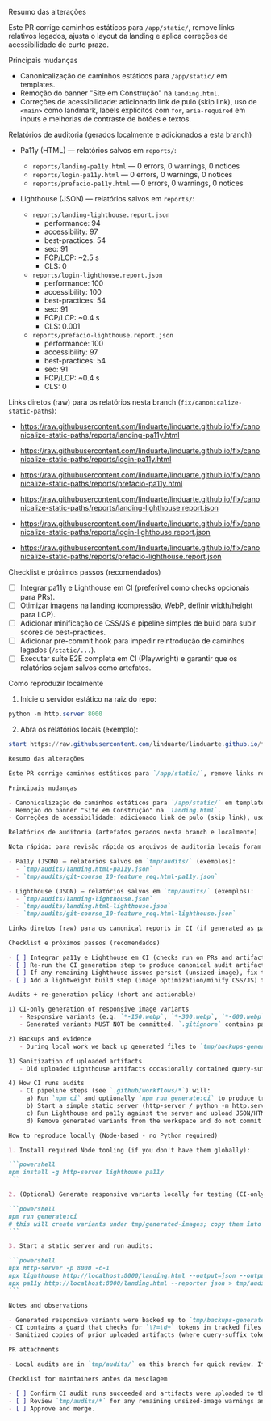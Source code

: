 Resumo das alterações

Este PR corrige caminhos estáticos para `/app/static/`, remove links relativos legados, ajusta o layout da landing e aplica correções de acessibilidade de curto prazo.

Principais mudanças

- Canonicalização de caminhos estáticos para `/app/static/` em templates.
- Remoção do banner "Site em Construção" na `landing.html`.
- Correções de acessibilidade: adicionado link de pulo (skip link), uso de `<main>` como landmark, labels explícitos com `for`, `aria-required` em inputs e melhorias de contraste de botões e textos.

Relatórios de auditoria (gerados localmente e adicionados a esta branch)

- Pa11y (HTML) — relatórios salvos em `reports/`:
  - `reports/landing-pa11y.html` — 0 errors, 0 warnings, 0 notices
  - `reports/login-pa11y.html` — 0 errors, 0 warnings, 0 notices
  - `reports/prefacio-pa11y.html` — 0 errors, 0 warnings, 0 notices

- Lighthouse (JSON) — relatórios salvos em `reports/`:
  - `reports/landing-lighthouse.report.json`
    - performance: 94
    - accessibility: 97
    - best-practices: 54
    - seo: 91
    - FCP/LCP: ~2.5 s
    - CLS: 0
  - `reports/login-lighthouse.report.json`
    - performance: 100
    - accessibility: 100
    - best-practices: 54
    - seo: 91
    - FCP/LCP: ~0.4 s
    - CLS: 0.001
  - `reports/prefacio-lighthouse.report.json`
    - performance: 100
    - accessibility: 97
    - best-practices: 54
    - seo: 91
    - FCP/LCP: ~0.4 s
    - CLS: 0

Links diretos (raw) para os relatórios nesta branch (`fix/canonicalize-static-paths`):

- https://raw.githubusercontent.com/linduarte/linduarte.github.io/fix/canonicalize-static-paths/reports/landing-pa11y.html
- https://raw.githubusercontent.com/linduarte/linduarte.github.io/fix/canonicalize-static-paths/reports/login-pa11y.html
- https://raw.githubusercontent.com/linduarte/linduarte.github.io/fix/canonicalize-static-paths/reports/prefacio-pa11y.html

- https://raw.githubusercontent.com/linduarte/linduarte.github.io/fix/canonicalize-static-paths/reports/landing-lighthouse.report.json
- https://raw.githubusercontent.com/linduarte/linduarte.github.io/fix/canonicalize-static-paths/reports/login-lighthouse.report.json
- https://raw.githubusercontent.com/linduarte/linduarte.github.io/fix/canonicalize-static-paths/reports/prefacio-lighthouse.report.json

Checklist e próximos passos (recomendados)

- [ ] Integrar pa11y e Lighthouse em CI (preferível como checks opcionais para PRs).
- [ ] Otimizar imagens na landing (compressão, WebP, definir width/height para LCP).
- [ ] Adicionar minificação de CSS/JS e pipeline simples de build para subir scores de best-practices.
- [ ] Adicionar pre-commit hook para impedir reintrodução de caminhos legados (`/static/...`).
- [ ] Executar suíte E2E completa em CI (Playwright) e garantir que os relatórios sejam salvos como artefatos.

Como reproduzir localmente

1. Inicie o servidor estático na raiz do repo:

```powershell
python -m http.server 8000
```

2. Abra os relatórios locais (exemplo):

```powershell
start https://raw.githubusercontent.com/linduarte/linduarte.github.io/fix/canonicalize-static-paths/reports/landing-pa11y.html
```
````markdown
Resumo das alterações

Este PR corrige caminhos estáticos para `/app/static/`, remove links relativos legados, ajusta o layout da landing e aplica correções de acessibilidade de curto prazo.

Principais mudanças

- Canonicalização de caminhos estáticos para `/app/static/` em templates.
- Remoção do banner "Site em Construção" na `landing.html`.
- Correções de acessibilidade: adicionado link de pulo (skip link), uso de `<main>` como landmark, labels explícitos com `for`, `aria-required` em inputs e melhorias de contraste de botões e textos.

Relatórios de auditoria (artefatos gerados nesta branch e localmente)

Nota rápida: para revisão rápida os arquivos de auditoria locais foram colocados em `tmp/audits/` nesta branch (não são committed em `app/` para evitar poluição do repositório). Sanitized copies of older CI artifacts (where '?=NUMBER' tokens were removed) are available in `tmp/clean-artifacts/`.

- Pa11y (JSON) — relatórios salvos em `tmp/audits/` (exemplos):
  - `tmp/audits/landing.html-pa11y.json`
  - `tmp/audits/git-course_10-feature_req.html-pa11y.json`

- Lighthouse (JSON) — relatórios salvos em `tmp/audits/` (exemplos):
  - `tmp/audits/landing-lighthouse.json`
  - `tmp/audits/landing.html-lighthouse.json`
  - `tmp/audits/git-course_10-feature_req.html-lighthouse.json`

Links diretos (raw) para os canonical reports in CI (if generated as part of the workflow) will appear under the `reports/` path in this branch once CI uploads them as artifacts.

Checklist e próximos passos (recomendados)

- [ ] Integrar pa11y e Lighthouse em CI (checks run on PRs and artifacts uploaded).
- [ ] Re-run the CI generation step to produce canonical audit artifacts (CI will generate responsive images temporarily, run audits, then clean up).
- [ ] If any remaining Lighthouse issues persist (unsized-image), fix templates to include intrinsic width/height attributes or correct srcset/sizes pairing.
- [ ] Add a lightweight build step (image optimization/minify CSS/JS) to improve best-practices scores.

Audits + re-generation policy (short and actionable)

1) CI-only generation of responsive image variants
   - Responsive variants (e.g. `*-150.webp`, `*-300.webp`, `*-600.webp`) are generated at audit time in CI only. The generator script is defined in `package.json` as `npm run generate:ci` which invokes `scripts/ci_generate_variants.js`.
   - Generated variants MUST NOT be committed. `.gitignore` contains patterns that exclude these from the repo, and we keep a CI step that fails the build if any tracked file contains the artifact query-suffix tokens (`\?=\d+`).

2) Backups and evidence
   - During local work we back up generated files to `tmp/backups-generated-images-*` before any destructive cleanup. Those backups live in the branch workspace only.

3) Sanitization of uploaded artifacts
   - Old uploaded Lighthouse artifacts occasionally contained query-suffix tokens like `(token removed)`. The repo includes sanitizer utilities that produce `tmp/clean-artifacts/` copies with such tokens removed for clean review.

4) How CI runs audits
   - CI pipeline steps (see `.github/workflows/*`) will:
     a) Run `npm ci` and optionally `npm run generate:ci` to produce transient variants.
     b) Start a simple static server (http-server / python -m http.server).
     c) Run Lighthouse and pa11y against the server and upload JSON/HTML artifacts.
     d) Remove generated variants from the workspace and do not commit them.

How to reproduce locally (Node-based - no Python required)

1. Install required Node tooling (if you don't have them globally):

```powershell
npm install -g http-server lighthouse pa11y
```

2. (Optional) Generate responsive variants locally for testing (CI-only in practice):

```powershell
npm run generate:ci
# this will create variants under tmp/generated-images; copy them into app/static/images to test locally
```

3. Start a static server and run audits:

```powershell
npx http-server -p 8000 -c-1
npx lighthouse http://localhost:8000/landing.html --output=json --output-path=tmp/audits/landing-lighthouse.json --chrome-flags='--headless'
npx pa11y http://localhost:8000/landing.html --reporter json > tmp/audits/landing-pa11y.json
```

Notes and observations

- Generated responsive variants were backed up to `tmp/backups-generated-images-*` and then removed from `app/static/images` to keep the repo tidy. This branch's `.gitignore` was updated to prevent re-committing these generated artifacts.
- CI contains a guard that checks for `\?=\d+` tokens in tracked files and will fail the build if any are present to prevent noisy artifacts from being reintroduced.
- Sanitized copies of prior uploaded artifacts (where query-suffix tokens were stripped) are available in `tmp/clean-artifacts/` for reviewer inspection.

PR attachments

- Local audits are in `tmp/audits/` on this branch for quick review. If you'd like I can prepare a ZIP of `tmp/audits/` and `tmp/clean-artifacts/` ready to attach to the PR.

Checklist for maintainers antes da mesclagem

- [ ] Confirm CI audit runs succeeded and artifacts were uploaded to the PR.
- [ ] Review `tmp/audits/*` for any remaining unsized-image warnings and address any legitimate missing width/height issues in templates.
- [ ] Approve and merge.

````

